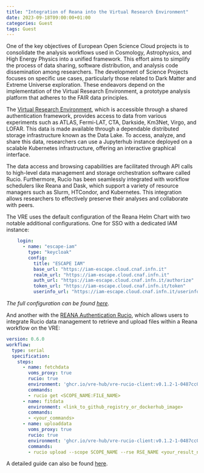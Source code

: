 ```yaml
---
title: "Integration of Reana into the Virtual Research Environment"
date: 2023-09-18T09:00:00+01:00
categories: Guest
tags: Guest
---
```


One of the key objectives of European Open Science Cloud projects is to consolidate the analysis workflows used in Cosmology, Astrophysics, and High Energy Physics into a unified framework. This effort aims to simplify the process of data sharing, software distribution, and analysis code dissemination among researchers. The development of Science Projects focuses on specific use cases, particularly those related to Dark Matter and Extreme Universe exploration. These endeavors depend on the implementation of the Virtual Research Environment, a prototype analysis platform that adheres to the FAIR data principles.

The [Virtual Research Environment](https://vre-hub.github.io), which is accessible through a shared authentication framework, provides access to data from various experiments such as ATLAS, Fermi-LAT, CTA, Darkside, Km3Net, Virgo, and LOFAR. This data is made available through a dependable distributed storage infrastructure known as the Data Lake. To access, analyze, and share this data, researchers can use a Jupyterhub instance deployed on a scalable Kubernetes infrastructure, offering an interactive graphical interface.

The data access and browsing capabilities are facilitated through API calls to high-level data management and storage orchestration software called Rucio. Furthermore, Rucio has been seamlessly integrated with workflow schedulers like Reana and Dask, which support a variety of resource managers such as Slurm, HTCondor, and Kubernetes. This integration allows researchers to effectively preserve their analyses and collaborate with peers.

The VRE uses the default configuration of the Reana Helm Chart with two notable additional configurations. One for SSO with a dedicated IAM instance:

```yaml
    login:
      - name: "escape-iam"
        type: "keycloak"
        config:
          title: "ESCAPE IAM"
          base_url: "https://iam-escape.cloud.cnaf.infn.it"
          realm_url: "https://iam-escape.cloud.cnaf.infn.it" 
          auth_url: "https://iam-escape.cloud.cnaf.infn.it/authorize" 
          token_url: "https://iam-escape.cloud.cnaf.infn.it/token" 
          userinfo_url: "https://iam-escape.cloud.cnaf.infn.it/userinfo"
```
*The full configuration can be found [here](https://github.com/vre-hub/vre/blob/main/infrastructure/cluster/flux-v2/reana/reana-release.yaml).*

And another with the [REANA Authentication Rucio](https://github.com/reanahub/reana-auth-rucio), which allows users to integrate Rucio data management to retrieve and upload files within a Reana workflow on the VRE:

```yaml
version: 0.6.0
workflow:
  type: serial
  specification:
    steps:
      - name: fetchdata
        voms_proxy: true
        rucio: true
        environment: 'ghcr.io/vre-hub/vre-rucio-client:v0.1.2-1-0487cc0'
        commands:
        - rucio get <SCOPE_NAME:FILE_NAME>
      - name: fitdata
        environment: <link_to_github_registry_or_dockerhub_image>
        commands:
        - <your_commands>
      - name: uploaddata
        voms_proxy: true
        rucio: true
        environment: 'ghcr.io/vre-hub/vre-rucio-client:v0.1.2-1-0487cc0'
        commands:
        - rucio upload --scope SCOPE_NAME --rse RSE_NAME <your_result_named_as_ProjectType.DataDescription.DataType>
```

A detailed guide can also be found [here](https://vre-hub.github.io/docs/reana.html).
